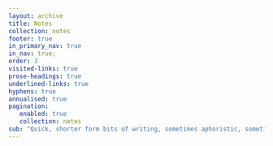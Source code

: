 ```yaml
---
layout: archive
title: Notes
collection: notes
footer: true
in_primary_nav: true
in_nav: true;
order: 3
visited-links: true
prose-headings: true
underlined-links: true
hyphens: true
annualised: true
pagination:
   enabled: true
   collection: notes
sub: "Quick, shorter form bits of writing, sometimes aphoristic, sometimes approaching the status of a fully blown post. Notes can be posts in an embryonic form."
---
```

